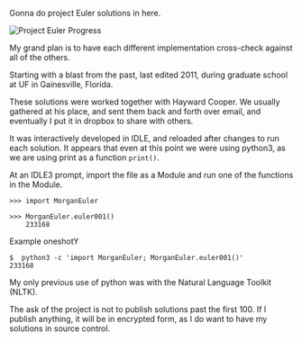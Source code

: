 Gonna do project Euler solutions in here.

![Project Euler Progress](https://projecteuler.net/profile/mohaba.png)

My grand plan is to have each different implementation cross-check
against all of the others.

Starting with a blast from the past, last edited 2011,
during graduate school at UF in Gainesville, Florida.

These solutions were worked together with Hayward Cooper.
We usually gathered at his place, and sent them back and forth over email,
and eventually I put it in dropbox to share with others.

It was interactively developed in IDLE,
and reloaded after changes to run each solution.
It appears that even at this point we were using python3,
as we are using print as a function `print()`.

At an IDLE3 prompt, import the file as a Module and run one of the functions in the Module.
``` python3
>>> import MorganEuler

>>> MorganEuler.euler001()
    233168
```

Example oneshotY
``` console
$  python3 -c 'import MorganEuler; MorganEuler.euler001()'
233168
```

My only previous use of python was with the Natural Language Toolkit (NLTK).

The ask of the project is not to publish solutions past the first 100.
If I publish anything, it will be in encrypted form, as I do want to have my solutions in source control.

